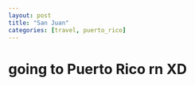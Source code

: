 ```yaml
---
layout: post
title: "San Juan"
categories: [travel, puerto_rico]
---
```


# going to Puerto Rico rn XD

